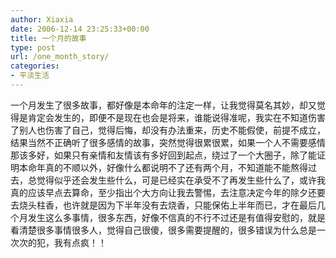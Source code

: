 ```yaml
---
author: Xiaxia
date: 2006-12-14 23:25:33+00:00
title: 一个月的故事
type: post
url: /one_month_story/
categories:
- 平淡生活
---
```


一个月发生了很多故事，都好像是本命年的注定一样，让我觉得莫名其妙，却又觉得是肯定会发生的，即便不是现在也会是将来，谁能说得准呢，我实在不知道伤害了别人也伤害了自己，觉得后悔，却没有办法重来，历史不能假使，前提不成立，结果当然不正确听了很多感情的故事，突然觉得很累很累，如果一个人不需要感情那该多好，如果只有亲情和友情该有多好回到起点，绕过了一个大圈子，除了能证明本命年真的不顺以外，好像什么都说明不了还有两个月，不知道能不能熬得过去，总觉得似乎还会发生些什么，可是已经实在承受不了再发生些什么了，或许我真的应该早点去算命，至少指出个大方向让我去警惕，去注意决定今年的除夕还要去烧头柱香，也许就是因为下半年没有去烧香，只能保佑上半年而已，才在最后几个月发生这么多事情，很多东西，好像不信真的不行不过还是有值得安慰的，就是看清楚很多事情很多人，觉得自己很傻，很多需要提醒的，很多错误为什么总是一次次的犯，我有点疯！！
